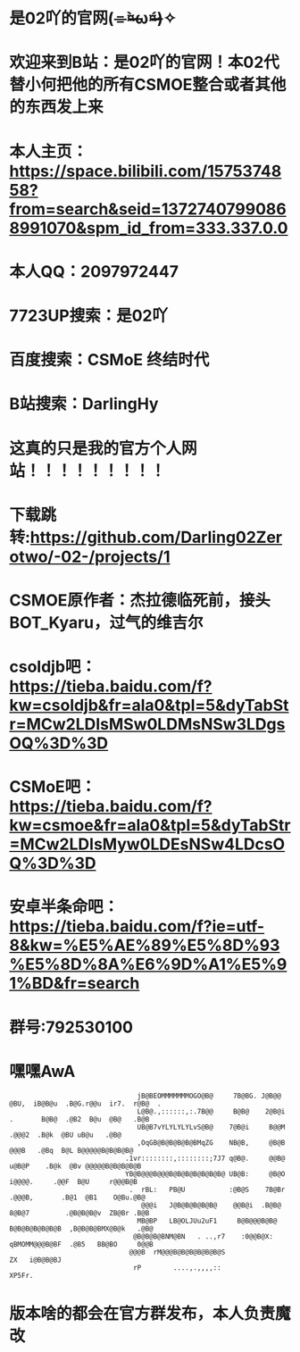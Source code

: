 # 是02吖的官网(⌯︎¤̴̶̷̀ω¤̴̶̷́)✧︎
# 欢迎来到B站：是02吖的官网！本02代替小何把他的所有CSMOE整合或者其他的东西发上来
# 本人主页：https://space.bilibili.com/1575374858?from=search&seid=13727407990868991070&spm_id_from=333.337.0.0
# 本人QQ：2097972447
# 7723UP搜索：是02吖
# 百度搜索：CSMoE 终结时代
# B站搜索：DarlingHy
# 这真的只是我的官方个人网站！！！！！！！！！
# 下载跳转:https://github.com/Darling02Zerotwo/-02-/projects/1
# CSMOE原作者：杰拉德临死前，接头BOT_Kyaru，过气的维吉尔
# csoldjb吧：https://tieba.baidu.com/f?kw=csoldjb&fr=ala0&tpl=5&dyTabStr=MCw2LDIsMSw0LDMsNSw3LDgsOQ%3D%3D
# CSMoE吧：https://tieba.baidu.com/f?kw=csmoe&fr=ala0&tpl=5&dyTabStr=MCw2LDIsMyw0LDEsNSw4LDcsOQ%3D%3D
# 安卓半条命吧：https://tieba.baidu.com/f?ie=utf-8&kw=%E5%AE%89%E5%8D%93%E5%8D%8A%E6%9D%A1%E5%91%BD&fr=search
# 群号:792530100
#                                   嘿嘿AwA                                  
                                    jB@BEOMMMMMMMOGO@B@     7B@BG. J@B@@    @BU,  iB@B@u  .B@G.r@@u  ir7.  r@B@  .                                    
                                    L@B@.,::::::,:.7B@@     B@B@    2@B@i   .       B@B@  .@B2  B@u  @B@   .B@B                                       
                                    UB@B7vYLYLYLYLvS@B@    7@B@i     B@@M          .@@@2  .B@k  @BU uB@u   .@B@                                       
                                    ,OqGB@B@B@B@B@BMqZG    NB@B,     @B@B          @@@B   .@Bq  B@L B@@@@@B@B@B@B@                                    
                                 .1vr::::::::,::::::::;7J7 q@B@.     @@B@        u@B@P    .B@k  @Bv @@@@@B@B@B@B@B                                    
                                 YB@B@@@B@@@B@B@B@B@B@B@B@ UB@B:     @B@O      i@@@@.     .@@F  B@U     r@@@B@B                                       
                                  .  rBL:   PB@U           :@B@S    7B@Br    .@@@B,       .B@1  @B1    O@Bu.@B@                                       
                                     @@@i   J@B@B@B@B@B@    @@B@i  .B@B@    8@B@7         .@B@B@B@v  ZB@Br .B@B                                       
                                    MB@BP   LB@OLJUu2uF1     B@B@@@B@B@    B@B@B@B@B@B@B  ,B@B@B@BMX@B@k   .@B@                                       
                                   @B@B@B@BNM@BN   . ..,r7    :0@@B@X:     qBMOMM@@@B@BF  .@B5   BB@BO     0@@B                                       
                                  @@@B  rM@@@B@B@B@B@B@B@S                                        ZX   i@B@B@BJ                                       
                                   rP        ....,.,,,,::                                               XP5Fr.   
# 版本啥的都会在官方群发布，本人负责魔改
                                                                                                                                                      
                                                                                                                                                      
                                                                                                                                                      

